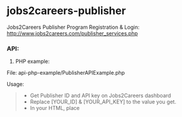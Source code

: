 jobs2careers-publisher
======================

Jobs2Careers Publisher Program Registration & Login:
http://www.jobs2careers.com/publisher_services.php

### API:

1. PHP example:

File: api-php-example/PublisherAPIExample.php

Usage:

> * Get Publisher ID and API key on Jobs2Careers dashboard
> * Replace [YOUR_ID] & [YOUR_API_KEY] to the value you get.
> * In your HTML, place <?php echo $job_content; ?>
